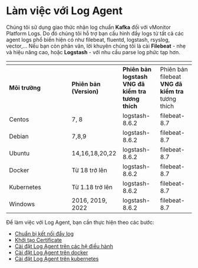 # Làm việc với Log Agent

Chúng tôi sử dụng giao thức nhận log chuẩn **Kafka** đối với vMonitor Platform Logs. Do đó chúng tôi hỗ trợ bạn cấu hình đẩy logs từ tất cả các agent logs phổ biến hiện có như filebeat, fluentd, logstash, rsyslog, vector,… Nếu bạn còn phân vân, lời khuyên chúng tôi là cài **Filebeat** - nhẹ và hiệu năng cao, hoặc **Logstash** - với nhu cầu parse log phức tạp hơn.

<table data-header-hidden><thead><tr><th width="154"></th><th></th><th></th><th></th></tr></thead><tbody><tr><td><strong>Môi trường</strong></td><td><strong>Phiên bản (Version)</strong></td><td><strong>Phiên bản logstash VNG đã kiểm tra tương thích</strong></td><td>Phiên bản filebeat <strong>VNG đã kiểm tra</strong> tương thích</td></tr><tr><td>Centos </td><td>7, 8</td><td>logstash-8.6.2</td><td>filebeat-8.7</td></tr><tr><td>Debian </td><td>7,8,9</td><td>logstash-8.6.2</td><td>filebeat-8.7</td></tr><tr><td>Ubuntu </td><td>14,16,18,20,22</td><td>logstash-8.6.2</td><td>filebeat-8.7</td></tr><tr><td>Docker </td><td>Từ 18 trở lên</td><td>logstash-8.6.2</td><td>filebeat-8.7</td></tr><tr><td>Kubernetes</td><td>Từ 1.18 trở lên</td><td>logstash-8.6.2</td><td>filebeat-8.7</td></tr><tr><td>Windows </td><td>2016, 2019, 2022</td><td>logstash-8.6.2</td><td>filebeat-8.7</td></tr></tbody></table>

Để làm việc với Log Agent, bạn cần thực hiện theo các bước:

* [Chuẩn bị kết nối đẩy log](chuan-bi-ket-noi-day-log.md)
* [Khởi tạo Certificate](../../../../vserver/vmarketplace/vmarketplace-giao-dien-cu/network-software-installation/juniper-vsrx-tren-hcm03/khoi-tao-juniper-vsrx.md)
* [Cài đặt Log Agent trên các hệ điều hành](cai-dat-log-agent-tren-cac-he-dieu-hanh/)
* [Cài đặt Log Agent trên docker](cai-dat-log-agent-tren-cac-he-dieu-hanh/)
* [Cài đặt Log Agent trên kubernetes](cai-dat-log-agent-tren-kubernetes.md)

```
```
